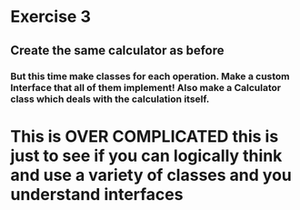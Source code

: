 # Exercise 3

## Create the same calculator as before

### But this time make classes for each operation. Make a custom Interface that all of them implement! Also make a Calculator class which deals with the calculation itself.

# This is OVER COMPLICATED this is just to see if you can logically think and use a variety of classes and you understand interfaces